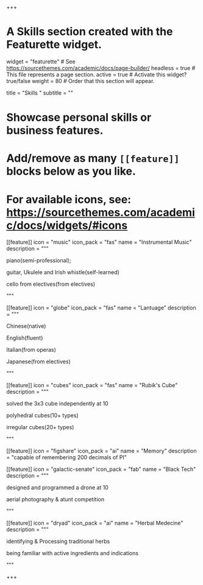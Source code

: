 +++
# A Skills section created with the Featurette widget.
widget = "featurette"  # See https://sourcethemes.com/academic/docs/page-builder/
headless = true  # This file represents a page section.
active = true  # Activate this widget? true/false
weight = 80  # Order that this section will appear.

title = "Skills "
subtitle = ""

# Showcase personal skills or business features.
# 
# Add/remove as many `[[feature]]` blocks below as you like.
# 
# For available icons, see: https://sourcethemes.com/academic/docs/widgets/#icons
[[feature]]
  icon = "music"
  icon_pack = "fas"
  name = "Instrumental Music"
  description = """
  
  piano(semi-professional); 
  
  guitar, Ukulele and Irish whistle(self-learned) 
  
  cello from electives(from electives)
  
  """
  
[[feature]]
  icon = "globe"
  icon_pack = "fas"
  name = "Lantuage"
  description = """
  
  Chinese(native)
  
  English(fluent) 
  
  Italian(from operas) 
  
  Japanese(from electives)
  
  """
  
  [[feature]]
  icon = "cubes"
  icon_pack = "fas"
  name = "Rubik's Cube"
  description = """
  
  solved the 3x3 cube independently at 10 
  
  polyhedral cubes(10+ types) 
  
  irregular cubes(20+ types)
  
  """  
 
 
 [[feature]]
  icon = "figshare"
  icon_pack = "ai"
  name = "Memory"
  description = "capable of remembering 200 decimals of PI"


[[feature]]
  icon = "galactic-senate"
  icon_pack = "fab"
  name = "Black Tech"
  description = """
  
  designed and programmed a drone at 10 
  
  aerial photography & atunt competition
  
  """
  
  [[feature]]
  icon = "dryad"
  icon_pack = "ai"
  name = "Herbal Medecine"
  description = """
  
  identifying & Processing traditional herbs
  
  being familiar with active ingredients and indications
  
  """ 


+++
